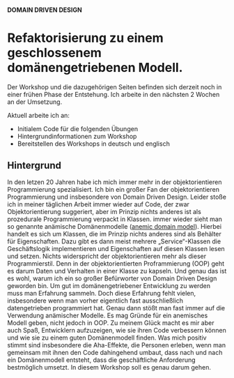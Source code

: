 #### DOMAIN DRIVEN DESIGN
# Refaktorisierung zu einem geschlossenem domänengetriebenen Modell.
Der Workshop und die dazugehörigen Seiten befinden sich derzeit noch in einer frühen Phase der Entstehung.
Ich arbeite in den nächsten 2 Wochen an der Umsetzung.

Aktuell arbeite ich an:
- Initialem Code für die folgenden Übungen
- Hintergrundinformationen zum Workshop
- Bereitstellen des Workshops in deutsch und englisch 

## Hintergrund

In den letzen 20 Jahren habe ich mich immer mehr in der objektorientieren Programmierung spezialisiert. 
Ich bin ein großer Fan der objektorientieren Programmierung und insbesondere von Domain Driven Design. 
Leider stoße ich in meiner täglichen Arbeit immer wieder auf Code, der zwar Objektorientierung suggeriert, aber im Prinzip nichts anderes ist als prozedurale Programmierung verpackt in Klassen.
immer wieder sieht man so genannte anämische Domänenmodelle ([anemic domain  model](https://martinfowler.com/bliki/AnemicDomainModel.html)).
Hierbei handelt es sich um Klassen, die im Prinzip nichts anderes sind als Behälter für Eigenschaften. Dazu gibt es dann meist mehrere „Service“-Klassen die Geschäftslogik implementieren und Eigenschaften auf diesen Klassen lesen und setzen. Nichts widerspricht der objektorientieren mehr als dieser Programmierstil. Denn in der objektorientierten Proframmierung (OOP) geht es darum Daten und Verhalten in einer Klasse zu kapseln. Und genau das ist es wohl, warum ich ein so großer Befürworter von Domain Driven Design geworden bin. Um gut im domänengetriebener Entwicklung zu werden muss man Erfahrung sammeln. Doch diese Erfahrung fehlt vielen, insbesondere wenn man vorher eigentlich fast ausschließlich datengetrieben programmiert hat. Genau dann stößt man fast immer auf die Verwendung anämischer Modelle. Es mag Gründe für ein anemisches Modell geben, nicht jedoch in OOP. Zu meinem Glück macht es mir aber auch Spaß, Entwicklern aufzuzeigen, wie sie ihren Code verbessern können und wie sie zu einem guten Domänenmodell finden. Was mich positiv stimmt sind insbesondere die Aha-Effekte, die Personen erleben, wenn man gemeinsam mit ihnen den Code dahingehend umbaut, dass nach und nach ein Domänenmodell entsteht, dass die geschäftliche Anforderung bestmöglich umsetzt. In diesem Workshop soll es genau darum gehen.
